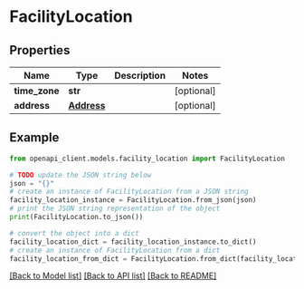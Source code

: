 # FacilityLocation


## Properties

Name | Type | Description | Notes
------------ | ------------- | ------------- | -------------
**time_zone** | **str** |  | [optional] 
**address** | [**Address**](Address.md) |  | [optional] 

## Example

```python
from openapi_client.models.facility_location import FacilityLocation

# TODO update the JSON string below
json = "{}"
# create an instance of FacilityLocation from a JSON string
facility_location_instance = FacilityLocation.from_json(json)
# print the JSON string representation of the object
print(FacilityLocation.to_json())

# convert the object into a dict
facility_location_dict = facility_location_instance.to_dict()
# create an instance of FacilityLocation from a dict
facility_location_from_dict = FacilityLocation.from_dict(facility_location_dict)
```
[[Back to Model list]](../README.md#documentation-for-models) [[Back to API list]](../README.md#documentation-for-api-endpoints) [[Back to README]](../README.md)


